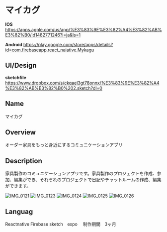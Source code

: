 # マイカグ

**IOS**
https://apps.apple.com/us/app/%E3%83%9E%E3%82%A4%E3%82%AB%E3%82%B0/id1482771246?l=ja&ls=1

**Android**
https://play.google.com/store/apps/details?id=com.firebaseapp.react_naiative.Mykagu

##  UI/Design
**sketchfile**
https://www.dropbox.com/s/ckqael3gt78onnx/%E3%83%9E%E3%82%A4%E3%82%AB%E3%82%B0%202.sketch?dl=0

## Name
マイカグ

## Overview

オーダー家具をもっと身近にするコミュニケーションアプリ

## Description

家具製作のコミュニケーションアプリです。家具製作のプロジェクトを作成、参加、編集ができ、それぞれのプロジェクトで日記やチャットルームの作成、編集ができます。



![IMG_0121](https://user-images.githubusercontent.com/46349073/66713516-c97a3080-ede6-11e9-94df-3d8460d4720e.jpg)
![IMG_0123](https://user-images.githubusercontent.com/46349073/66713509-c8e19a00-ede6-11e9-901f-4dbf6f67f76b.jpg)
![IMG_0124](https://user-images.githubusercontent.com/46349073/66713511-c8e19a00-ede6-11e9-8010-7559df324859.jpg)
![IMG_0125](https://user-images.githubusercontent.com/46349073/66713512-c8e19a00-ede6-11e9-884e-754c2ea38a24.jpg)
![IMG_0126](https://user-images.githubusercontent.com/46349073/66713514-c97a3080-ede6-11e9-9759-69044b29ac15.jpg)

## Languag
Reactnative Firebase sketch　expo 　制作期間　3ヶ月


